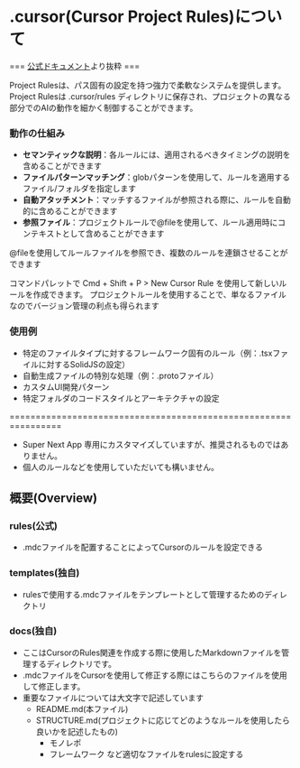 # .cursor(Cursor Project Rules)について

=== [公式ドキュメント](https://docs.cursor.com/context/rules-for-ai)より抜粋 ===

Project Rulesは、パス固有の設定を持つ強力で柔軟なシステムを提供します。
Project Rulesは .cursor/rules ディレクトリに保存され、プロジェクトの異なる部分でのAIの動作を細かく制御することができます。

### 動作の仕組み
- **セマンティックな説明**：各ルールには、適用されるべきタイミングの説明を含めることができます
- **ファイルパターンマッチング**：globパターンを使用して、ルールを適用するファイル/フォルダを指定します
- **自動アタッチメント**：マッチするファイルが参照される際に、ルールを自動的に含めることができます
- **参照ファイル**：プロジェクトルールで@fileを使用して、ルール適用時にコンテキストとして含めることができます

@fileを使用してルールファイルを参照でき、複数のルールを連鎖させることができます

コマンドパレットで Cmd + Shift + P > New Cursor Rule を使用して新しいルールを作成できます。
プロジェクトルールを使用することで、単なるファイルなのでバージョン管理の利点も得られます

### 使用例
- 特定のファイルタイプに対するフレームワーク固有のルール（例：.tsxファイルに対するSolidJSの設定）
- 自動生成ファイルの特別な処理（例：.protoファイル）
- カスタムUI開発パターン
- 特定フォルダのコードスタイルとアーキテクチャの設定

================================================================

- Super Next App 専用にカスタマイズしていますが、推奨されるものではありません。
- 個人のルールなどを使用していただいても構いません。

## 概要(Overview)

### rules(公式)
- .mdcファイルを配置することによってCursorのルールを設定できる

### templates(独自)
- rulesで使用する.mdcファイルをテンプレートとして管理するためのディレクトリ

### docs(独自)
- ここはCursorのRules関連を作成する際に使用したMarkdownファイルを管理するディレクトリです。
- .mdcファイルをCursorを使用して修正する際にはこちらのファイルを使用して修正します。
- 重要なファイルについては大文字で記述しています
    - README.md(本ファイル)
    - STRUCTURE.md(プロジェクトに応じてどのようなルールを使用したら良いかを記述したもの)
        - モノレポ
        - フレームワーク
        など適切なファイルをrulesに設定する
    
